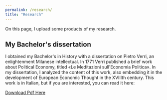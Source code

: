 ```yaml
---
permalink: /research/
title: "Research"
---
```


On this page, I upload some products of my research.

## My Bachelor's dissertation

I obtained my Bachelor's in History with a dissertation on Pietro Verri, an enlightenment Milanese intellectual. In 1771 Verri published a brief work about Political Economy, titled «Le Meditazioni sull'Economia Politica». In my dissertation, I analyzed the content of this work, also embedding it in the development of European Economic Thought in the XVIIIth century. This work is in Italian, but if you are interested, you can read it here:

[Download Pdf Here](/files/TesiTriennale2016.pdf)
